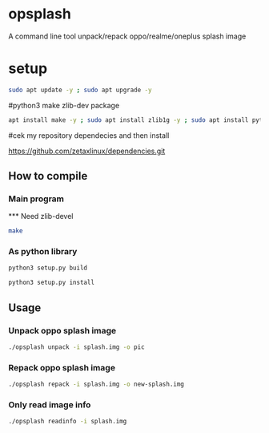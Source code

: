 # opsplash
A command line tool unpack/repack oppo/realme/oneplus splash image

# setup
```sh
sudo apt update -y ; sudo apt upgrade -y
```
#python3 make zlib-dev package
```sh
apt install make -y ; sudo apt install zlib1g -y ; sudo apt install python3 -y
```
#cek my repository dependecies and then install

https://github.com/zetaxlinux/dependencies.git

## How to compile
### Main program
*** Need zlib-devel    
``` sh
make
```
### As python library
``` sh
python3 setup.py build
```
```sh
python3 setup.py install
```

## Usage
### Unpack oppo splash image    
``` sh
./opsplash unpack -i splash.img -o pic
```
    
### Repack oppo splash image
``` sh
./opsplash repack -i splash.img -o new-splash.img
```

### Only read image info
``` sh
./opsplash readinfo -i splash.img
```
